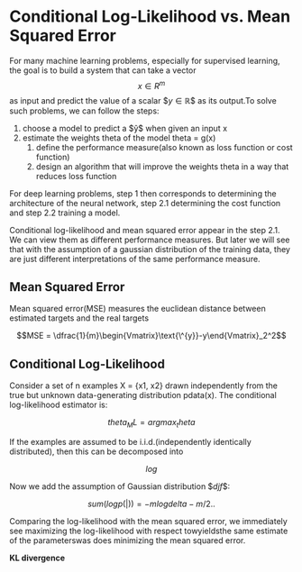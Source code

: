 Conditional Log-Likelihood vs. Mean Squared Error
=====

For many machine learning problems, especially for supervised learning, the goal is to build a system that can take a vector $$x\in{R^m}$$ as input and predict the value of a scalar \$$y \in \mathbb{R}$$ as its output.To solve such problems, we can follow the steps:
1. choose a model to predict a \$$\text{\^{y}}$$ when given an input x
2. estimate the weights theta of the model theta = g(x)
    1. define the performance measure(also known as loss function or cost function)
    2. design an algorithm that will improve the weights theta in a way that reduces loss function

For deep learning problems, step 1 then corresponds to determining the architecture of the neural network, step 2.1 determining the cost function and step 2.2 training a model.

Conditional log-likelihood and mean squared error appear in the step 2.1. We can view them as different performance measures. But later we will see that with the assumption of a gaussian distribution of the training data, they are just different interpretations of the same performance measure.

## Mean Squared Error
Mean squared error(MSE) measures the euclidean distance between estimated targets and the real targets

$$MSE = \dfrac{1}{m}\begin{Vmatrix}\text{\^{y}}-y\end{Vmatrix}_2^2$$

## Conditional Log-Likelihood
Consider a set of n examples X = {x1, x2} drawn independently from the true but unknown data-generating distribution pdata(x). The conditional log-likelihood estimator is:

$$theta_ML = argmax_theta$$

If the examples are assumed to be i.i.d.(independently identically distributed), then this can be decomposed into 

$$log$$

Now we add the assumption of Gaussian distribution \$$djf$$:

$$sum(logp(|)) = -mlogdelta -m/2..$$

Comparing the log-likelihood with the mean squared error, we immediately see maximizing the log-likelihood with respect towyieldsthe same estimate of the parameterswas does minimizing the mean squared error.

**KL divergence**



